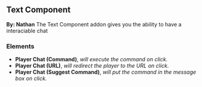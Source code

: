 ## Text Component
**By: Nathan**
The Text Component addon gives you the ability to have a interaciable chat
<br>

### Elements
* **Player Chat (Command)**, *will execute the command on click.*
* **Player Chat (URL)**, *will redirect the player to the URL on click.*
* **Player Chat (Suggest Command)**, *will put the command in the message box on click.*
